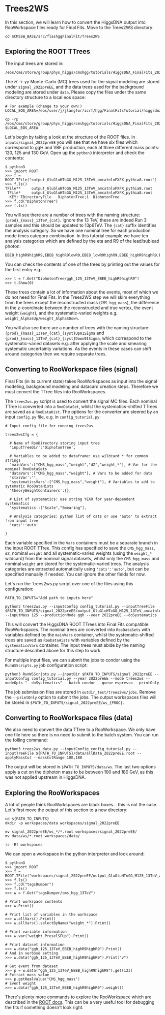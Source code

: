 # Trees2WS
In this section, we will learn how to convert the HiggsDNA output into RooWorkspace files ready for Final Fits. Move to the Trees2WS directory:
```
cd $CMSSW_BASE/src/flashggFinalFit/Trees2WS
```

## Exploring the ROOT TTrees
The input trees are stored in:
```
/eos/cms/store/group/phys_higgs/cmshgg/tutorials/HiggsDNA_FinalFits_2024/FinalFits_tutorial/inputs
```
The $H \rightarrow \gamma\gamma$ Monte-Carlo (MC) trees used for the signal modeling are stored under `signal_2022preEE`, and the data trees used for the background modeling are stored under `data`. Please copy the files under the same directory structure to a local eos space:
```
# For example (change to your own!)
LOCAL_EOS_AREA=/eos/user/j/jlangfor/icrf/hgg/FinalFitsTutorial/higgsdna_finalfits_tutorial_24

cp -rp /eos/cms/store/group/phys_higgs/cmshgg/tutorials/HiggsDNA_FinalFits_2024/FinalFits_tutorial/inputs $LOCAL_EOS_AREA
```

Let's begin by taking a look at the structure of the ROOT files. In `inputs/signal_2022preEE` you will see that we have six files which correspond to ggH and VBF production, each at three different mass points: 120, 125 and 130 GeV. Open up the `python3` interpreter and check the contents:
```
$ python3
>>> import ROOT
>>> f = ROOT.TFile("output_GluGluHToGG_M125_13TeV_amcatnloFXFX_pythia8.root")
>>> f.ls()
TFile**		output_GluGluHToGG_M125_13TeV_amcatnloFXFX_pythia8.root	
 TFile*		output_GluGluHToGG_M125_13TeV_amcatnloFXFX_pythia8.root	
  KEY: TDirectoryFile	DiphotonTree;1	DiphotonTree
>>> f.cd("DiphotonTree")
>>> f.ls()
```
You will see there are a number of trees with the naming structure: `{prod}_{mass}_13TeV_{cat}`. Ignore the 13 TeV, these are indeed Run 3 samples and this should be updated to 13p6TeV. The `{cat}` suffix identifies the analysis category. So we have one nominal tree for each production mode times category combination. In this tutorial example we have ten analysis categories which are defined by the eta and R9 of the lead/sublead photon:
```
EBEB_highR9highR9,EBEB_highR9lowR9,EBEB_lowR9highR9,EBEE_highR9highR9,EBEE_highR9lowR9,EBEE_lowR9highR9,EEEB_highR9highR9,EEEB_highR9lowR9,EEEB_lowR9highR9,EEEE_incl
```
You can check the contents of one of the trees by printing out the values for the first entry e.g.:
```
>>> t = f.Get("DiphotonTree/ggh_125_13TeV_EBEB_highR9highR9")
>>> t.Show(0)
```
These trees contain a lot of information about the events, most of which we do not need for Final Fits. In the Trees2WS step we will skim everything from the trees except the reconstructed mass (`CMS_hgg_mass`), the difference in the z-coordinate between the reconstructed and true vertex, the event weight (`weight`), and the systematic-varied weights e.g. `weight_AlphaSUp/weight_AlphaSDown`.

You will also see there are a number of trees with the naming structure: `{prod}_{mass}_13TeV_{cat}_{syst}Up01Sigma` and `{prod}_{mass}_13TeV_{cat}_{syst}Down01Sigma`, which correspond to the systematic-varied datasets e.g. after applying the scale and smearing systematic uncertainty variations. As the events in these cases can shift around categories then we require separate trees.

## Converting to RooWorkspace files (signal)
Final Fits (in its current state) takes RooWorkspaces as input into the signal modeling, background modeling and datacard creation steps. Therefore we must convert the TTree files into RooWorkspaces.

The `trees2ws.py` script is used to convert the signal MC files. Each nominal TTree is converted into a `RooDataSet`, whilst the systematics-shifted TTrees are saved as a `RooDataHist`. The options for the converter are steered by an input `config.py` file, e.g. in `config_tutorial.py`:
```
# Input config file for running trees2ws

trees2wsCfg = {

  # Name of RooDirectory storing input tree
  'inputTreeDir':'DiphotonTree',

  # Variables to be added to dataframe: use wildcard * for common strings
  'mainVars':["CMS_hgg_mass","weight","dZ","weight_*"], # Var for the nominal RooDataSets
  'dataVars':["CMS_hgg_mass","weight"], # Vars to be added for data
  'stxsVar':'',
  'systematicsVars':["CMS_hgg_mass","weight"], # Variables to add to sytematic RooDataHists
  'theoryWeightContainers':{},

  # List of systematics: use string YEAR for year-dependent systematics
  'systematics':["Scale","Smearing"],

  # Analysis categories: python list of cats or use 'auto' to extract from input tree
  'cats':'auto'

}
```
Each variable specified in the `Vars` containers must be a separate branch in the input ROOT TTree. This config has specified to save the `CMS_hgg_mass`, `dZ`, nominal `weight` and all systematic-varied weights (using the `weight_*` wildcard) from the nominal signal datasets, whilst only the `CMS_hgg_mass` and nominal `weight` are stored for the systematic-varied trees. The analysis categories are extracted automatically using `'cats':'auto'`, but can be specified manually if needed. You can ignore the other fields for now.

Let's run the `trees2ws.py script over one of the files using this configuration:
```
PATH_TO_INPUTS="Add path to inputs here"

python3 trees2ws.py --inputConfig config_tutorial.py --inputTreeFile $PATH_TO_INPUTS/signal_2022preEE/output_GluGluHToGG_M125_13TeV_amcatnloFXFX_pythia8.root --inputMass 125 --productionMode ggh --year 2022preEE --doSystematics
```
This will convert the HiggsDNA ROOT TTrees into Final Fits compatible RooWorkspaces. The nominal trees are converted into `RooDataSets` with variables defined by the `mainVars` container, whilst the systematic-shifted trees are saved as `RooDataHists` with variables defined by the `systematicsVars` container. The input trees must abide by the naming structure described above for this step to work.

For multiple input files, we can submit the jobs to condor using the `RunWSScripts.py` job configuration script:
```
python3 RunWSScripts.py --inputDir $PATH_TO_INPUTS/signal_2022preEE --inputConfig config_tutorial.py --year 2022preEE --mode trees2ws --modeOpts "--doSystematics" --batch condor --queue espresso --printOnly
```
The job submission files are stored in `outdir_test/trees2ws/jobs`. Remove the `--printOnly` option to submit the jobs. The output workspaces files will be stored in `$PATH_TO_INPUTS/signal_2022preEE/ws_{PROC}`.

## Converting to RooWorkspace files (data)
We also need to convert the data TTree to a RooWorkspace. We only have one file here so there is no need to submit to the batch system. You can run the folling command:
```
python3 trees2ws_data.py --inputConfig config_tutorial.py --inputTreeFile ${PATH_TO_INPUTS}/data/allData_2022preEE.root --applyMassCut --massCutRange 100,180
```
The output will be stored in `$PATH_TO_INPUTS/data/ws`. The last two options apply a cut on the diphoton mass to be between 100 and 180 GeV, as this was not applied upstream in HiggsDNA. 

## Exploring the RooWorkspaces
A lot of people think RooWorkspaces are black boxes... this is not the case. Let's first move the output of this section to a new directory:
```
cd ${PATH_TO_INPUTS}
mkdir -p workspaces/data workspaces/signal_2022preEE

mv signal_2022preEE/ws_*/*.root workspaces/signal_2022preEE/
mv data/ws/*.root workspaces/data/

ls -Rf workspaces
```
We can open a workspace in the python interpreter and look around:
```
$ python3
>>> import ROOT
>>> f = ROOT.TFile("workspaces/signal_2022preEE/output_GluGluHToGG_M125_13TeV_amcatnloFXFX_pythia8_GG2H.root")
>>> f.ls()
>>> f.cd("tagsDumper")
>>> f.ls()
>>> w = f.Get("tagsDumper/cms_hgg_13TeV")

# Print workspace contents
>>> w.Print()

# Print list of variables in the workspace
>>> w.allVars().Print()
>>> w.allVars().selectByName("weight_*").Print()

# Print variable information
>>> w.var("weight_PreselSFUp").Print()

# Print dataset information
>>> w.data("ggh_125_13TeV_EBEB_highR9highR9").Print()
# And in verbose setting
>>> w.data("ggh_125_13TeV_EBEB_highR9highR9").Print("v")

# Get event from dataset
>>> p = w.data("ggh_125_13TeV_EBEB_highR9highR9").get(123)
# Extract mass value
>>> p.getRealValue("CMS_hgg_mass")
# Event weight
>>> w.data("ggh_125_13TeV_EBEB_highR9highR9").weight()
```
There's plenty more commands to explore the RooWorkspace which are described in the [ROOT docs](https://root.cern.ch/doc/master/classRooWorkspace.html). This can be a very useful tool for debugging the fits if something doesn't look right. 




